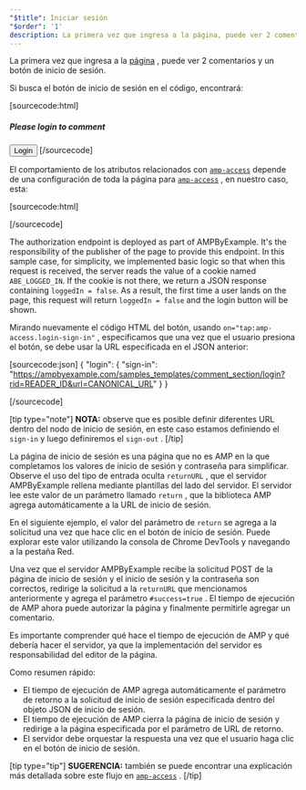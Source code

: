 ```yaml
---
"$title": Iniciar sesión
"$order": '1'
description: La primera vez que ingresa a la página, puede ver 2 comentarios y un botón de inicio de sesión. Si busca el botón de inicio de sesión en el código, encontrará ...
---
```


La primera vez que ingresa a la [página](../../../../documentation/examples/previews/Comment_Section.html) , puede ver 2 comentarios y un botón de inicio de sesión.

<amp-img src="/static/img/login-button.jpg" alt="Login button" height="290" width="300"></amp-img>

Si busca el botón de inicio de sesión en el código, encontrará:

[sourcecode:html]
<span amp-access="NOT loggedIn" role="button" tabindex="0" amp-access-hide>
  <h5>Please login to comment</h5>
  <button on="tap:amp-access.login-sign-in" class="button-primary comment-button">Login</button>
</span>
[/sourcecode]

El comportamiento de los atributos relacionados con [`amp-access`](../../../../documentation/components/reference/amp-access.md) depende de una configuración de toda la página para [`amp-access`](../../../../documentation/components/reference/amp-access.md) , en nuestro caso, esta:

[sourcecode:html]
<script id="amp-access" type="application/json">
  {
    "authorization": "https://ampbyexample.com/samples_templates/comment_section/authorization?rid=READER_ID&url=CANONICAL_URL&ref=DOCUMENT_REFERRER&_=RANDOM",
    "noPingback": "true",
    "login": {
      "sign-in": "https://ampbyexample.com/samples_templates/comment_section/login?rid=READER_ID&url=CANONICAL_URL",
      "sign-out": "https://ampbyexample.com/samples_templates/comment_section/logout"
    },
    "authorizationFallbackResponse": {
      "error": true,
      "loggedIn": false
    }
  }
</script>
[/sourcecode]

The authorization endpoint is deployed as part of AMPByExample. It's the responsibility of the publisher of the page to provide this endpoint. In this sample case, for simplicity, we implemented basic logic so that when this request is received, the server reads the value of a cookie named `ABE_LOGGED_IN`. If the cookie is not there, we return a JSON response containing `loggedIn = false`. As a result, the first time a user lands on the page, this request will return `loggedIn = false` and the login button will be shown.

Mirando nuevamente el código HTML del botón, usando `on="tap:amp-access.login-sign-in"` , especificamos que una vez que el usuario presiona el botón, se debe usar la URL especificada en el JSON anterior:

[sourcecode:json]
{
	"login": {
    "sign-in": "https://ampbyexample.com/samples_templates/comment_section/login?rid=READER_ID&url=CANONICAL_URL"
  }
}

[/sourcecode]

[tip type="note"] **NOTA:** observe que es posible definir diferentes URL dentro del nodo de inicio de sesión, en este caso estamos definiendo el `sign-in` y luego definiremos el `sign-out` . [/tip]

La página de inicio de sesión es una página que no es AMP en la que completamos los valores de inicio de sesión y contraseña para simplificar. Observe el uso del tipo de entrada oculta `returnURL` , que el servidor AMPByExample rellena mediante plantillas del lado del servidor. El servidor lee este valor de un parámetro llamado `return` , que la biblioteca AMP agrega automáticamente a la URL de inicio de sesión.

En el siguiente ejemplo, el valor del parámetro de `return` se agrega a la solicitud una vez que hace clic en el botón de inicio de sesión. Puede explorar este valor utilizando la consola de Chrome DevTools y navegando a la pestaña Red.

<amp-img src="/static/img/return-parameter.jpg" alt="Return parameter" height="150" width="600"></amp-img>

Una vez que el servidor AMPByExample recibe la solicitud POST de la página de inicio de sesión y el inicio de sesión y la contraseña son correctos, redirige la solicitud a la `returnURL` que mencionamos anteriormente y agrega el parámetro `#success=true` . El tiempo de ejecución de AMP ahora puede autorizar la página y finalmente permitirle agregar un comentario.

Es importante comprender qué hace el tiempo de ejecución de AMP y qué debería hacer el servidor, ya que la implementación del servidor es responsabilidad del editor de la página.

Como resumen rápido:

- El tiempo de ejecución de AMP agrega automáticamente el parámetro de retorno a la solicitud de inicio de sesión especificada dentro del objeto JSON de inicio de sesión.
- El tiempo de ejecución de AMP cierra la página de inicio de sesión y redirige a la página especificada por el parámetro de URL de retorno.
- El servidor debe orquestar la respuesta una vez que el usuario haga clic en el botón de inicio de sesión.

[tip type="tip"] **SUGERENCIA:** también se puede encontrar una explicación más detallada sobre este flujo en [`amp-access`](../../../../documentation/components/reference/amp-access.md) . [/tip]
